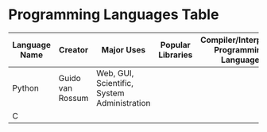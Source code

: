 # Programming Languages Table
| Language Name | Creator | Major Uses | Popular Libraries | Compiler/Interpreter Programming Language | Jobs and Salaries |
| -------------- | ------- | ------------ | ----------------- | ---------------------------------- | ----------------- |
| Python | Guido van Rossum | Web, GUI, Scientific, System Administration | 
| C | | | | | |
